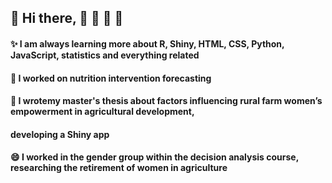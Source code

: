 
## 👋 Hi there,   🚜 🚜 🚜 🚜  
####    ✨ I am always learning more about R, Shiny, HTML, CSS, Python, JavaScript, statistics and everything related

####    🔭 I worked on nutrition intervention forecasting
####    🌱 I wrotemy master's thesis about factors influencing rural farm women’s empowerment in agricultural development,
####       developing a Shiny app
####    😄 I worked in the gender group within the decision analysis course, researching the retirement of women in agriculture 
